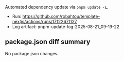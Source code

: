 Automated dependency update via `pnpm update -L`.

- Run: https://github.com/robahtou/template-nextjs/actions/runs/17122671127
- Log artifact: pnpm-update-log-2025-08-21_09-19-22

**package.json diff summary**
---
No package.json changes.
